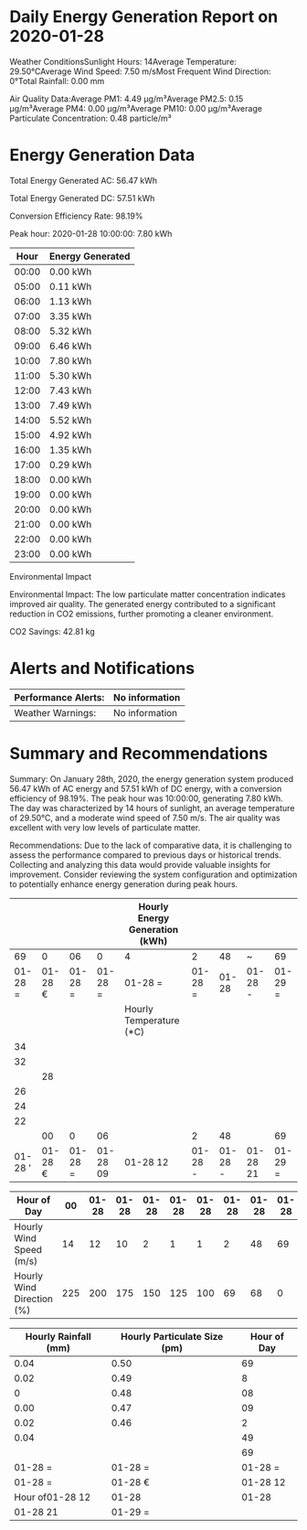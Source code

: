 # Daily Energy Generation Report on 2020-01-28

Weather ConditionsSunlight Hours: 14Average Temperature: 29.50°CAverage Wind Speed: 7.50 m/sMost Frequent Wind Direction: 0°Total Rainfall: 0.00 mm

Air Quality Data:Average PM1: 4.49 μg/m³Average PM2.5: 0.15 μg/m³Average PM4: 0.00 μg/m³Average PM10: 0.00 μg/m³Average Particulate Concentration: 0.48 particle/m³

# Energy Generation Data

Total Energy Generated AC: 56.47 kWh

Total Energy Generated DC: 57.51 kWh

Conversion Efficiency Rate: 98.19%

Peak hour: 2020-01-28 10:00:00: 7.80 kWh

|Hour|Energy Generated|
|---|---|
|00:00|0.00 kWh|
|05:00|0.11 kWh|
|06:00|1.13 kWh|
|07:00|3.35 kWh|
|08:00|5.32 kWh|
|09:00|6.46 kWh|
|10:00|7.80 kWh|
|11:00|5.30 kWh|
|12:00|7.43 kWh|
|13:00|7.49 kWh|
|14:00|5.52 kWh|
|15:00|4.92 kWh|
|16:00|1.35 kWh|
|17:00|0.29 kWh|
|18:00|0.00 kWh|
|19:00|0.00 kWh|
|20:00|0.00 kWh|
|21:00|0.00 kWh|
|22:00|0.00 kWh|
|23:00|0.00 kWh|

Environmental Impact

Environmental Impact: The low particulate matter concentration indicates improved air quality. The generated energy contributed to a significant reduction in CO2 emissions, further promoting a cleaner environment.

CO2 Savings: 42.81 kg

# Alerts and Notifications

|Performance Alerts:|No information|
|---|---|
|Weather Warnings:|No information|

# Summary and Recommendations

Summary: On January 28th, 2020, the energy generation system produced 56.47 kWh of AC energy and 57.51 kWh of DC energy, with a conversion efficiency of 98.19%. The peak hour was 10:00:00, generating 7.80 kWh. The day was characterized by 14 hours of sunlight, an average temperature of 29.50°C, and a moderate wind speed of 7.50 m/s. The air quality was excellent with very low levels of particulate matter.

Recommendations: Due to the lack of comparative data, it is challenging to assess the performance compared to previous days or historical trends. Collecting and analyzing this data would provide valuable insights for improvement. Consider reviewing the system configuration and optimization to potentially enhance energy generation during peak hours.

| | | | |Hourly Energy Generation (kWh)| | | | |
|---|---|---|---|---|---|---|---|---|
|69|0|06|0|4|2|48|~|69|
|01-28 =|01-28 €|01-28 =|01-28 =|01-28 =|01-28 =|01-28|01-28 -|01-29 =|
| | | | |Hourly Temperature (*C)| | | | |
|34| | | | | | | | |
|32| | | | | | | | |
| |28| | | | | | | |
|26| | | | | | | | |
|24| | | | | | | | |
|22| | | | | | | | |
| |00|0|06| |2|48| |69|
|01-28 '|01-28 €|01-28 =|01-28 09|01-28 12|01-28 -|01-28 -|01-28 21|01-29 =|

|Hour of Day|00|01-28|01-28|01-28|01-28|01-28|01-28|01-28|01-28|01-29| | |
|---|---|---|---|---|---|---|---|---|---|---|---|---|
|Hourly Wind Speed (m/s)|14|12|10|2|1|1|2|48|69| | | |
|Hourly Wind Direction (%)|225|200|175|150|125|100|69|68|0|2|48|69|

|Hourly Rainfall (mm)|Hourly Particulate Size (pm)|Hour of Day|
|---|---|---|
|0.04|0.50|69|
|0.02|0.49|8|
|0|0.48|08|
|0.00|0.47|09|
|0.02|0.46|2|
|0.04| |49|
| | |69|
|01-28 =|01-28 =|01-28 =|
|01-28 =|01-28 €|01-28 12|
|Hour of01-28 12|01-28|01-28|
|01-28 21|01-29 =| |